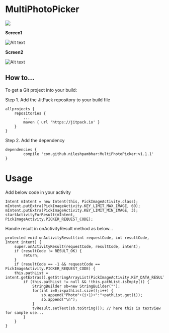 # MultiPhotoPicker

[![](https://jitpack.io/v/nileshpambhar/MultiPhotoPicker.svg)](https://jitpack.io/#nileshpambhar/MultiPhotoPicker)


**Screen1**

![Alt text](https://github.com/nileshpambhar/MultiPhotoPicker/blob/master/Screenshots/Screen1.png "Album list")

**Screen2**

![Alt text](https://github.com/nileshpambhar/MultiPhotoPicker/blob/master/Screenshots/Screen2.png "Photo list")

## How to...

To get a Git project into your build:

Step 1. Add the JitPack repository to your build file

	allprojects {
		repositories {
			...
			maven { url 'https://jitpack.io' }
		}
	}
  
  Step 2. Add the dependency
  
  	dependencies {
	        compile 'com.github.nileshpambhar:MultiPhotoPicker:v1.1.1'
	}


# Usage 
Add below code in your activity
 	
	Intent mIntent = new Intent(this, PickImageActivity.class);
	mIntent.putExtra(PickImageActivity.KEY_LIMIT_MAX_IMAGE, 60);
	mIntent.putExtra(PickImageActivity.KEY_LIMIT_MIN_IMAGE, 3);
	startActivityForResult(mIntent, PickImageActivity.PICKER_REQUEST_CODE);
	
Handle result in onActivityResult method as below...

	protected void onActivityResult(int requestCode, int resultCode, Intent intent) {
        super.onActivityResult(requestCode, resultCode, intent);
        if (resultCode != RESULT_OK) {
            return;
        }
        if (resultCode == -1 && requestCode == PickImageActivity.PICKER_REQUEST_CODE) {
	    this.pathList = intent.getExtras().getStringArrayList(PickImageActivity.KEY_DATA_RESULT);
            if (this.pathList != null && !this.pathList.isEmpty()) {
                StringBuilder sb=new StringBuilder("");
                for(int i=0;i<pathList.size();i++) {
                    sb.append("Photo"+(i+1)+":"+pathList.get(i));
                    sb.append("\n");
                }
                tvResult.setText(sb.toString()); // here this is textview for sample use...
            }
        }
    }
	

